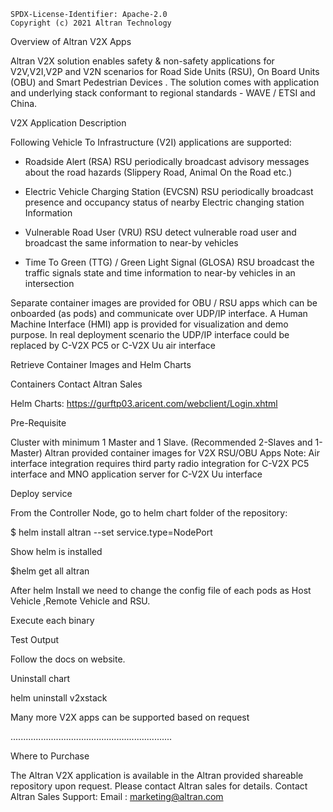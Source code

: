 ```
SPDX-License-Identifier: Apache-2.0
Copyright (c) 2021 Altran Technology
```

Overview of Altran V2X Apps

Altran V2X solution enables safety & non-safety applications for V2V,V2I,V2P and V2N scenarios for Road Side Units (RSU), On Board Units (OBU) and Smart Pedestrian Devices . The solution comes with application and underlying stack conformant to regional standards - WAVE / ETSI and China.

V2X Application Description

Following Vehicle To Infrastructure (V2I) applications are supported:

* Roadside Alert (RSA) RSU periodically broadcast advisory messages about the road hazards (Slippery Road, Animal On the Road etc.)

* Electric Vehicle Charging Station (EVCSN) RSU periodically broadcast presence and occupancy status of nearby Electric changing station Information

* Vulnerable Road User (VRU) RSU detect vulnerable road user and broadcast the same information to near-by vehicles

* Time To Green (TTG) / Green Light Signal (GLOSA) RSU broadcast the traffic signals state and time information to near-by vehicles in an intersection

Separate container images are provided for OBU / RSU apps which can be onboarded (as pods) and communicate over UDP/IP interface. A Human Machine Interface (HMI) app is provided for visualization and demo purpose. In real deployment scenario the UDP/IP interface could be replaced by C-V2X PC5 or C-V2X Uu air interface

Retrieve Container Images and Helm Charts

Containers Contact Altran Sales

Helm Charts: https://gurftp03.aricent.com/webclient/Login.xhtml

Pre-Requisite

Cluster with minimum 1 Master and 1 Slave. (Recommended 2-Slaves and 1-Master)
Altran provided container images for V2X RSU/OBU Apps
Note: Air interface integration requires third party radio integration for C-V2X PC5 interface and MNO application server for C-V2X Uu interface



Deploy service

From the Controller Node, go to helm chart folder of the repository:

$ helm install altran <helm-chart location> --set service.type=NodePort

Show helm is installed

$helm get all altran

After helm Install we need to change the config file of each pods as Host Vehicle ,Remote Vehicle and RSU.

Execute each binary


Test Output

Follow the docs on website.

Uninstall chart

helm uninstall v2xstack




Many more V2X apps can be supported based on request

................................................................

Where to Purchase 

The Altran V2X application is available in the Altran provided shareable repository upon request. Please contact Altran sales for details.
Contact Altran Sales Support:
Email : marketing@altran.com
